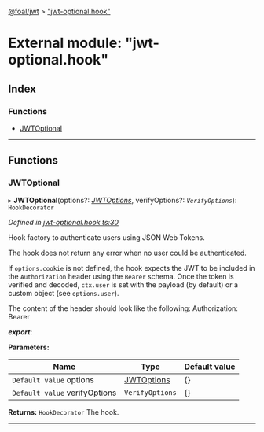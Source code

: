 [@foal/jwt](../README.md) > ["jwt-optional.hook"](../modules/_jwt_optional_hook_.md)

# External module: "jwt-optional.hook"

## Index

### Functions

* [JWTOptional](_jwt_optional_hook_.md#jwtoptional)

---

## Functions

<a id="jwtoptional"></a>

###  JWTOptional

▸ **JWTOptional**(options?: *[JWTOptions](../interfaces/_jwt_hook_.jwtoptions.md)*, verifyOptions?: *`VerifyOptions`*): `HookDecorator`

*Defined in [jwt-optional.hook.ts:30](https://github.com/FoalTS/foal/blob/7934e4d7/packages/jwt/src/jwt-optional.hook.ts#L30)*

Hook factory to authenticate users using JSON Web Tokens.

The hook does not return any error when no user could be authenticated.

If `options.cookie` is not defined, the hook expects the JWT to be included in the `Authorization` header using the `Bearer` schema. Once the token is verified and decoded, `ctx.user` is set with the payload (by default) or a custom object (see `options.user`).

The content of the header should look like the following: Authorization: Bearer

*__export__*: 

**Parameters:**

| Name | Type | Default value |
| ------ | ------ | ------ |
| `Default value` options | [JWTOptions](../interfaces/_jwt_hook_.jwtoptions.md) |  {} |
| `Default value` verifyOptions | `VerifyOptions` |  {} |

**Returns:** `HookDecorator`
The hook.

___

